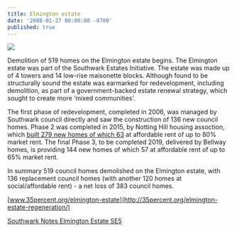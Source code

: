 ```yaml
---
title: Elmington estate
date: '2008-01-27 00:00:00 -0700'
published: true
---
```


![](http://www.towerblock.eca.ed.ac.uk/sites/default/files/L36-37.jpg)

Demolition of 519 homes on the Elmington estate begins. The Elmington estate was part of the Southwark Estates Initiative. The estate was made up of 4 towers and 14 low-rise maisonette blocks. Although found to be structurally sound the estate was earmarked for redevelopment, including demolition, as part of a government-backed estate renewal strategy, which sought to create more ‘mixed communities’.

The first phase of redevelopment, completed in 2006, was managed by Southwark council directly and saw the construction of 136 new council homes. Phase 2 was completed in 2015, by Notting Hill housing assoction, which [built 279 new homes of which 63](http://planbuild.southwark.gov.uk/documents/?GetDocument=%7b%7b%7b!XXOecz%2bOmRk2JFLLeX0iRw%3d%3d!%7d%7d%7d) at affordable rent of up to 80% market rent. The final Phase 3, to be completed 2019, delivered by Bellway homes, is providing 144 new homes of which 57 at affordable rent of up to 65% market rent.

In summary 519 council homes demolished on the Elmington estate, with 136 replacement council homes (with another 120 homes at social/affordable rent) - a net loss of 383 council homes.  


[www.35percent.org/elmington-estate](http://35percent.org/elmington-estate-regeneration/)

[Southwark Notes Elmington Estate SE5](https://southwarknotes.wordpress.com/local-development-sites/elmington-estate-se5/)
